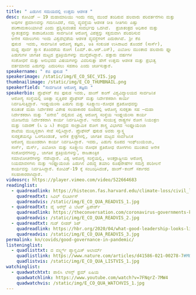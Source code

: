 ```yaml
---
title: " ಪಿಡುಗಿನ ಸಮಯದಲ್ಲಿ ಉತ್ತಮ ಆಡಳಿತ "
desc: ಕೋವಿಡ್‌ – 19 ಮಹಾಮಾರಿಯು ಇಂದು ನಮ್ಮ ಮುಂದೆ ತಂದಿರುವ ಹಲವಾರು ಪರಿವರ್ತನೆಗಳು ಮತ್ತು
  ಅವುಗಳ ಪ್ರಮಾಣವನ್ನು ಗಮನಿಸಿದರೆ, ನಮ್ಮ ವ್ಯವಸ್ಥೆಯ ಆಡಳಿತ ರೀತಿ ನೀತಿಗಳು ಎಷ್ಟು
  ಪರಿಣಾಮಕಾರಿಯಾಗಿವೆ ಎಂದು ಪ್ರಶ್ನಿಸುವಂತಹ ಸಂದರ್ಭವು ಒದಗಿದೆ.  ಪ್ರಜಾತಂತ್ರದ ಅಧಿಕಾರ ಮತ್ತು
  ಸ್ವಾತಂತ್ರವನ್ನು ಕಾಪಾಡಿಕೊಂಡು ಸಾರ್ವಜನಿಕ ಆರೋಗ್ಯ ವಿಪತ್ತನ್ನು ಸಕ್ಷಮವಾಗಿ ಪರಿಹರಿಸುವ
  ಅನೇಕ ಸವಾಲುಗಳು ಇಂದು ವಿಶ್ವದೆಲ್ಲೆಡೆಯ ಆಡಳಿತ ವ್ಯವಸ್ಥೆಗಳಿಗೆ ಎದುರಾಗಿವೆ. ಶ್ರೀ ಕೆಜಿ
  ಫುಕುಡ  ಇವರು, ಸಾರ್ವಜನಿಕ ಆರೋಗ್ಯ ತಜ್ಞರು, ಅತಿ ಸಂಕುಚಿತ ಉಸಿರಾಟದ ತೊಂದರೆ (ಸಾರ್ಸ್)‌,
  ಮಧ್ಯ ಪೂರ್ವ ಶ್ವಾಸ ತೊಂದರೆಯ ರೋಗ (ಎಮ್.ಈ.ಆರ್.ಎಸ್)‌, ಎಬೋಲ ಮುಂತಾದ ಹಲವಾರು ಫ್ಲೂ
  ಪಿಡುಗುಗಳ ಜಾಗತಿಕ ಮಟ್ಟದ ಪ್ರತಿಕ್ರಿಯೆಗಳನ್ನು ಮುನ್ನೆಡೆಸಿದ್ದಾರೆ. ಹತ್ತಾರು ವರ್ಷಗಳ
  ಸಂಶೋಧನೆ ಮತ್ತು ಅನುಭವದ ವಿಷಯಗಳನ್ನು ವಿವರಿಸುತ್ತಾ ಹೇಗೆ ಉತ್ತಮ ಆಡಳಿತ ಮತ್ತು ಪ್ರಭುತ್ವ
  ವರ್ತಮಾನದ ಪಿಡುಗನ್ನು ಎದುರಿಸಲು ಸಹಕಾರಿ ಎಂದು ಚರ್ಚಿಸುತ್ತಾರೆ.
speakername: " ಕೆಜಿ ಫುಕುಡ "
speakerimage: /static/img/E_CO_SEC_VIS.jpg
thumbnailimage: /static/img/E_CO_THUMBNAIL.png
speakerfield: "ಸಾರ್ವಜನಿಕ ಆರೋಗ್ಯ ತಜ್ಞರು "
speakerbio: ಪ್ರೊಫೆಸರ್ ಕೆಜಿ ಫುಕುಡ ಇವರು, ಹಾಂಗ್‌ ಕಾಂಗ್‌ ವಿಶ್ವವಿದ್ಯಾಲಯದ ಸಾರ್ವಜನಿಕ
  ಆರೋಗ್ಯ ಸಂಸ್ಥೆಯಲ್ಲಿ ಚಿಕಿತ್ಸಾ ವೃತ್ತಿಪರ ಪ್ರೊಫೆಸರ್ ಮತ್ತು ನಿರ್ದೇಶಕರಾಗಿ ಕಾರ್ಯ
  ನಿರ್ವಹಿಸುತ್ತಿದ್ದಾರೆ. ಇಂಫ್ಲುಯೆಂಸಾ ಪಿಡುಗು ಮತ್ತು ಸೂಕ್ಷ್ಮಾಣು-ರೋಧಕ ಪ್ರತಿರೋಧವನ್ನು
  ಕುರಿತಂತೆ ಮಹಾ ನಿರ್ದೇಶಕರ ವಿಶೇಷ ಸಲಹಾಕಾರರ ರೂಪದಲ್ಲಿ ಆರೋಗ್ಯ ಸುರಕ್ಷತಾ ಸಹ –ಮಹಾ
  ನಿರ್ದೇಶಕರಾಗಿ ಮತ್ತು ʼಜಿನೇವʼ ದಲ್ಲಿರುವ ವಿಶ್ವ ಆರೋಗ್ಯ ಸಂಸ್ಥೆಯ ಇಂಫ್ಲುಯೆಂಸಾ ಕಾರ್ಯ
  ಯೋಜನೆಯ ನಿರ್ದೇಶಕರಾಗಿ ಕಾರ್ಯ ನಿರ್ವಹಿಸಿದ್ದಾರೆ. ಇವರು ಸಂಯುಕ್ತ ರಾಷ್ಟ್ರಗಳ ರೋಗ ನಿಯಂತ್ರಣ
  ಮತ್ತು ನಿವಾರಣೆ (ಸಿ ಡಿ ಸಿ) ಕೇಂದ್ರದ ಸಾಂಕ್ರಾಮಿಕ ರೋಗ ಶಾಸ್ತ್ರ ವಿಭಾಗದ ಇಂಫ್ಲೂಯೆಂಜಾ
  ಶಾಖೆಯ ಮುಖ್ಯಸ್ಥರಾಗಿ ಸೇವೆ ಸಲ್ಲಿಸಿದ್ದಾರೆ. ಪ್ರೊಫೆಸರ್ ಫುಕುಡ ಅವರು ಸ್ವಾಸ್ಥ್ಯ
  ಸುರಕ್ಷತೆಯನ್ನೂ ಒಳಗೊಂಡಂತೆ, ಅನೇಕ ಕ್ಷೇತ್ರಗಳಲ್ಲಿ, ಜಾಗತಿಕ ಮಟ್ಟದ ಸಾರ್ವಜನಿಕ
  ಆರೋಗ್ಯ ಮುಖಂಡರಾಗಿ ಕಾರ್ಯ ನಿರ್ವಹಿಸಿದ್ದಾರೆ. ಇವರು, ಪಿಡುಗು ರೂಪದ ಇಂಫ್‌ಲುಯೆಂಜಾ,
  ಸಾರ್ಸ್‌, ಮೆರ್ಸ್‌, ಎಬೋಲಾ ಮತ್ತು ಸೂಕ್ಷ್ಮಾಣು ರೋಧಕ ಪ್ರತಿರೋಧ ರೋಗಗಳು ಮುಂತಾದ ಅನೇಕ
  ಸಂಶೋಧನೆಗಳನ್ನು, ಜಾಗತಿಕ ಪ್ರತಿಕ್ರಿಯೆಗಳನ್ನು, ರಾಜತಾಂತ್ರಿಕ
  ಸಮಾಲೋಚನೆಗಳನ್ನು ನೆಡೆಸಿದ್ದಾರೆ. ವಿಶ್ವ ಆರೋಗ್ಯ ಸಂಸ್ಥೆಯಲ್ಲಿ, ಅಂತರ್ರಾಷ್ಟ್ರೀಯ ಆರೋಗ್ಯ
  ನಿಯಮಾವಳಿಗಳು ಮತ್ತು ಇಂಫ್ಲೂಯೆಂಜಾ ಪಿಡುಗಿನ ವಿರುದ್ಧ ತಯಾರಿ ರೂಪುರೇಷೆಗಳ ಸಮಗ್ರ ಪರಿಶೀಲನೆ
  ಕಾರ್ಯವನ್ನು ನಿರ್ವಹಿಸಿದ್ದಾರೆ. ಕೋವಿಡ್-‌19 ಕ್ಕೆ ಸಂಬಂಧಿಸಿದಂತೆ, ಹಾಂಗ್-ಕಾಂಗ್‌ ಸರ್ಕಾರದ
  ಸಲಹಾಕಾರರಾಗಿದ್ದಾರೆ.
videosrc: https://player.vimeo.com/video/522664683
readinglist:
  - quadreadlink: https://histecon.fas.harvard.edu/climate-loss/civil_liberties/index.html
    quadreadtxt: ಸಿವಿಲ್‌ ಲಿಬರ್ಟೀಸ್‌
    quadreadvis: /static/img/E_CO_QUA_READVIS_1.jpg
  - quadreadtxt: ವೈ ಅರೆನ್ಟ್‌ ವಿ ಬೆಟರ್‌ ಪ್ರಿಪೇರ್ಡ್‌
    quadreadlink: https://theconversation.com/coronavirus-governments-knew-a-pandemic-was-a-threat-heres-why-they-werent-better-prepared-136857
    quadreadvis: /static/img/E_CO_QUA_READVIS_2.jpg
  - quadreadtxt: ಗುಡ್‌ ಲೀಡರ್ ಶಿಪ್
    quadreadlink: https://hbr.org/2020/04/what-good-leadership-looks-like-during-this-pandemic
    quadreadvis: /static/img/E_CO_QUA_READVIS_3.jpg
permalink: kn/covids/good-governance-in-pandemic/
listeninglist:
  - quadlisttxt: ದ ವರ್ಲ್ಡ್ಸ್‌ ಪ್ಯಾನ್ಡಮಿಕ್ ಅಲಾರ್ಮ್‌
    quadlistlink: https://www.nature.com/articles/d41586-021-00278-7#MO0
    quadlistvis: /static/img/E_CO_QUA_LISTVIS_1.jpg
watchinglist:
  - quadwatchtxt: ಪಾಲಿಸಿ ಲೆಸನ್ಸ್‌ ಫ್ರಮ್ ಏಷಿಯ
    quadwatchlink: https://www.youtube.com/watch?v=7FNqrZ-7MW4
    quadwatchvis: /static/img/E_CO_QUA_WATCHVIS_1.jpg
---
```

